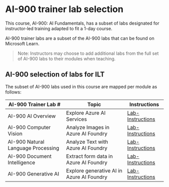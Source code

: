 # AI-900 trainer lab selection

This course, AI-900: AI Fundamentals, has a subset of labs designated for instructor-led training adapted to fit a 1-day course.

AI-900 trainer labs are a subset of the AI-900 labs that can be found on Microsoft Learn.

> Note: Instructors may choose to add additional labs from the full set of AI-900 labs to their modules when teaching.

## AI-900 selection of labs for ILT

The subset of AI-900 labs used in this course are mapped per module as follows: 

| AI-900 Trainer Lab # | Topic | Instructions |
| --- | --- | --- |
| AI-900 AI Overview | Explore Azure AI Services | [Lab-Instructions](https://go.microsoft.com/fwlink/?linkid=2250253) |
| AI-900 Computer Vision | Analyze Images in Azure AI Foundry | [Lab-Instructions](https://go.microsoft.com/fwlink/?linkid=2250145) |
| AI-900 Natural Language Processing | Analyze Text with Azure AI Foundry | [Lab-Instructions](https://go.microsoft.com/fwlink/?linkid=2250314) |
| AI-900 Document Intelligence | Extract form data in Azure AI Foundry | [Lab-Instructions](https://go.microsoft.com/fwlink/?linkid=2250315) |
| AI-900 Generative AI | Explore generative AI in Azure AI Foundry | [Lab-Instructions](https://go.microsoft.com/fwlink/?linkid=2249955) |


